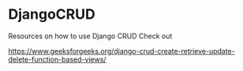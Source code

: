 # DjangoCRUD
Resources on how to use Django CRUD
Check out

https://www.geeksforgeeks.org/django-crud-create-retrieve-update-delete-function-based-views/